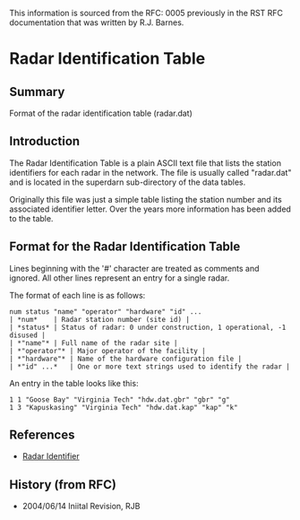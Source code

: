 <!-- Copyright (C) 2020 VT SuperDARN, Virginia Polytechnic Institute and State University 
author(s): Kevin Sterne

Disclaimer: License under GNU v3.0, the file is found in the root directory under LICENSE 

-->

This information is sourced from the RFC: 0005 previously in the RST RFC documentation that was written by R.J. Barnes.

# Radar Identification Table

## Summary

Format of the radar identification table (radar.dat)

## Introduction

The Radar Identification Table is a  plain ASCII text file that lists the station identifiers for each radar in the network.  The file is usually called "radar.dat" and is located in the superdarn sub-directory of the data tables.

Originally this file was just a simple table listing the station number and its associated identifier letter.  Over the years more information has been added to the table.

## Format for the Radar Identification Table

Lines beginning with the '#' character are treated as comments and ignored.  All other lines represent an entry for a single radar.

The format of each line is as follows:

```
num status "name" "operator" "hardware" "id" ...
| *num*    | Radar station number (site id) |
| *status* | Status of radar: 0 under construction, 1 operational, -1 disused |
| *"name"* | Full name of the radar site |
| *"operator"* | Major operator of the facility |
| *"hardware"* | Name of the hardware configuration file |
| *"id" ...*   | One or more text strings used to identify the radar |
```

An entry in the table looks like this:
```
1 1 "Goose Bay" "Virginia Tech" "hdw.dat.gbr" "gbr" "g"
1 3 "Kapuskasing" "Virginia Tech" "hdw.dat.kap" "kap" "k"
```


## References

- [Radar Identifier](radar_id.md)

## History (from RFC)

- 2004/06/14 Iniital Revision, RJB

